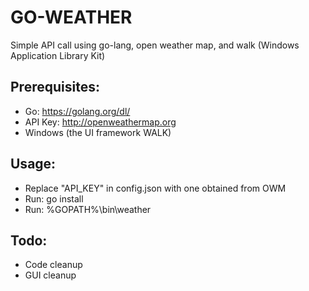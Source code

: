 # GO-WEATHER

Simple API call using go-lang, open weather map, and walk (Windows Application Library Kit)

## Prerequisites:
* Go: https://golang.org/dl/
* API Key: http://openweathermap.org
* Windows (the UI framework WALK)

## Usage:
* Replace "API_KEY" in config.json with one obtained from OWM
* Run: go install <src file>
* Run: %GOPATH%\bin\weather

## Todo:
* Code cleanup
* GUI cleanup